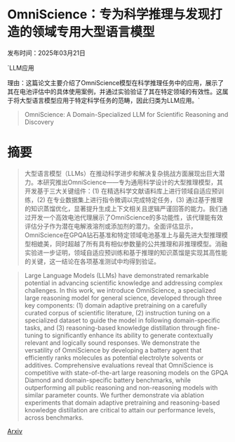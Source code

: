 # OmniScience：专为科学推理与发现打造的领域专用大型语言模型

发布时间：2025年03月21日

`LLM应用

理由：这篇论文主要介绍了OmniScience模型在科学推理任务中的应用，展示了其在电池评估中的具体使用案例，并通过实验验证了其在特定领域的有效性。这属于将大型语言模型应用于特定科学任务的范畴，因此归类为LLM应用。`

> OmniScience: A Domain-Specialized LLM for Scientific Reasoning and Discovery

# 摘要

> 大型语言模型（LLMs）在推动科学进步和解决复杂挑战方面展现出巨大潜力。本研究推出OmniScience——专为通用科学设计的大型推理模型，其开发基于三大关键组件：(1) 在精选科学文献语料库上进行领域自适应预训练，(2) 在专业数据集上进行指令微调以完成特定任务，(3) 通过基于推理的知识蒸馏优化，显著提升生成上下文相关且逻辑严谨回答的能力。我们通过开发一个高效电池代理展示了OmniScience的多功能性，该代理能有效评估分子作为潜在电解液溶剂或添加剂的潜力。全面评估显示，OmniScience在GPQA钻石基准和特定领域电池基准上与最先进大型推理模型相媲美，同时超越了所有具有相似参数量的公共推理和非推理模型。消融实验进一步证明，领域自适应预训练和基于推理的知识蒸馏是实现其高性能的关键，这一结论在各项基准测试中均得到验证。

> Large Language Models (LLMs) have demonstrated remarkable potential in advancing scientific knowledge and addressing complex challenges. In this work, we introduce OmniScience, a specialized large reasoning model for general science, developed through three key components: (1) domain adaptive pretraining on a carefully curated corpus of scientific literature, (2) instruction tuning on a specialized dataset to guide the model in following domain-specific tasks, and (3) reasoning-based knowledge distillation through fine-tuning to significantly enhance its ability to generate contextually relevant and logically sound responses. We demonstrate the versatility of OmniScience by developing a battery agent that efficiently ranks molecules as potential electrolyte solvents or additives. Comprehensive evaluations reveal that OmniScience is competitive with state-of-the-art large reasoning models on the GPQA Diamond and domain-specific battery benchmarks, while outperforming all public reasoning and non-reasoning models with similar parameter counts. We further demonstrate via ablation experiments that domain adaptive pretraining and reasoning-based knowledge distillation are critical to attain our performance levels, across benchmarks.

[Arxiv](https://arxiv.org/abs/2503.17604)